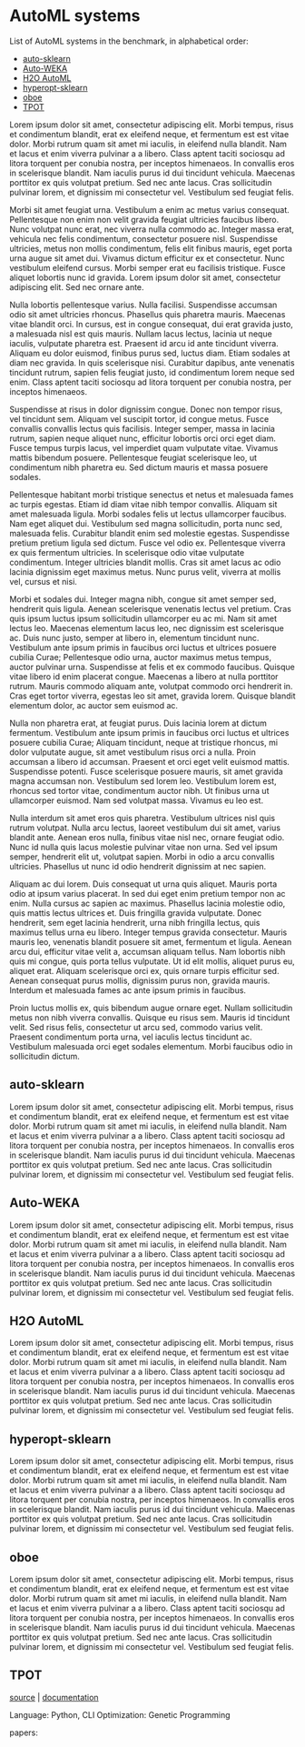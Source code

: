 # AutoML systems

List of AutoML systems in the benchmark, in alphabetical order:

 - [auto-sklearn](#auto-sklearn)
 - [Auto-WEKA](#auto-weka)
 - [H2O AutoML](#h2o-automl)
 - [hyperopt-sklearn](#hyperopt-sklearn)
 - [oboe](#oboe)
 - [TPOT](#tpot)
 
 

Lorem ipsum dolor sit amet, consectetur adipiscing elit. Morbi tempus, risus et condimentum blandit, erat ex eleifend neque, et fermentum est est vitae dolor. Morbi rutrum quam sit amet mi iaculis, in eleifend nulla blandit. Nam et lacus et enim viverra pulvinar a a libero. Class aptent taciti sociosqu ad litora torquent per conubia nostra, per inceptos himenaeos. In convallis eros in scelerisque blandit. Nam iaculis purus id dui tincidunt vehicula. Maecenas porttitor ex quis volutpat pretium. Sed nec ante lacus. Cras sollicitudin pulvinar lorem, et dignissim mi consectetur vel. Vestibulum sed feugiat felis.

Morbi sit amet feugiat urna. Vestibulum a enim ac metus varius consequat. Pellentesque non enim non velit gravida feugiat ultricies faucibus libero. Nunc volutpat nunc erat, nec viverra nulla commodo ac. Integer massa erat, vehicula nec felis condimentum, consectetur posuere nisl. Suspendisse ultricies, metus non mollis condimentum, felis elit finibus mauris, eget porta urna augue sit amet dui. Vivamus dictum efficitur ex et consectetur. Nunc vestibulum eleifend cursus. Morbi semper erat eu facilisis tristique. Fusce aliquet lobortis nunc id gravida. Lorem ipsum dolor sit amet, consectetur adipiscing elit. Sed nec ornare ante.

Nulla lobortis pellentesque varius. Nulla facilisi. Suspendisse accumsan odio sit amet ultricies rhoncus. Phasellus quis pharetra mauris. Maecenas vitae blandit orci. In cursus, est in congue consequat, dui erat gravida justo, a malesuada nisl est quis mauris. Nullam lacus lectus, lacinia ut neque iaculis, vulputate pharetra est. Praesent id arcu id ante tincidunt viverra. Aliquam eu dolor euismod, finibus purus sed, luctus diam. Etiam sodales at diam nec gravida. In quis scelerisque nisi. Curabitur dapibus, ante venenatis tincidunt rutrum, sapien felis feugiat justo, id condimentum lorem neque sed enim. Class aptent taciti sociosqu ad litora torquent per conubia nostra, per inceptos himenaeos.

Suspendisse at risus in dolor dignissim congue. Donec non tempor risus, vel tincidunt sem. Aliquam vel suscipit tortor, id congue metus. Fusce convallis convallis lectus quis facilisis. Integer semper, massa in lacinia rutrum, sapien neque aliquet nunc, efficitur lobortis orci orci eget diam. Fusce tempus turpis lacus, vel imperdiet quam vulputate vitae. Vivamus mattis bibendum posuere. Pellentesque feugiat scelerisque leo, ut condimentum nibh pharetra eu. Sed dictum mauris et massa posuere sodales.

Pellentesque habitant morbi tristique senectus et netus et malesuada fames ac turpis egestas. Etiam id diam vitae nibh tempor convallis. Aliquam sit amet malesuada ligula. Morbi sodales felis ut lectus ullamcorper faucibus. Nam eget aliquet dui. Vestibulum sed magna sollicitudin, porta nunc sed, malesuada felis. Curabitur blandit enim sed molestie egestas. Suspendisse pretium pretium ligula sed dictum. Fusce vel odio ex. Pellentesque viverra ex quis fermentum ultricies. In scelerisque odio vitae vulputate condimentum. Integer ultricies blandit mollis. Cras sit amet lacus ac odio lacinia dignissim eget maximus metus. Nunc purus velit, viverra at mollis vel, cursus et nisi.

Morbi et sodales dui. Integer magna nibh, congue sit amet semper sed, hendrerit quis ligula. Aenean scelerisque venenatis lectus vel pretium. Cras quis ipsum luctus ipsum sollicitudin ullamcorper eu ac mi. Nam sit amet lectus leo. Maecenas elementum lacus leo, nec dignissim est scelerisque ac. Duis nunc justo, semper at libero in, elementum tincidunt nunc. Vestibulum ante ipsum primis in faucibus orci luctus et ultrices posuere cubilia Curae; Pellentesque odio urna, auctor maximus metus tempus, auctor pulvinar urna. Suspendisse at felis et ex commodo faucibus. Quisque vitae libero id enim placerat congue. Maecenas a libero at nulla porttitor rutrum. Mauris commodo aliquam ante, volutpat commodo orci hendrerit in. Cras eget tortor viverra, egestas leo sit amet, gravida lorem. Quisque blandit elementum dolor, ac auctor sem euismod ac.

Nulla non pharetra erat, at feugiat purus. Duis lacinia lorem at dictum fermentum. Vestibulum ante ipsum primis in faucibus orci luctus et ultrices posuere cubilia Curae; Aliquam tincidunt, neque at tristique rhoncus, mi dolor vulputate augue, sit amet vestibulum risus orci a nulla. Proin accumsan a libero id accumsan. Praesent et orci eget velit euismod mattis. Suspendisse potenti. Fusce scelerisque posuere mauris, sit amet gravida magna accumsan non. Vestibulum sed lorem leo. Vestibulum lorem est, rhoncus sed tortor vitae, condimentum auctor nibh. Ut finibus urna ut ullamcorper euismod. Nam sed volutpat massa. Vivamus eu leo est.

Nulla interdum sit amet eros quis pharetra. Vestibulum ultrices nisl quis rutrum volutpat. Nulla arcu lectus, laoreet vestibulum dui sit amet, varius blandit ante. Aenean eros nulla, finibus vitae nisl nec, ornare feugiat odio. Nunc id nulla quis lacus molestie pulvinar vitae non urna. Sed vel ipsum semper, hendrerit elit ut, volutpat sapien. Morbi in odio a arcu convallis ultricies. Phasellus ut nunc id odio hendrerit dignissim at nec sapien.

Aliquam ac dui lorem. Duis consequat ut urna quis aliquet. Mauris porta odio at ipsum varius placerat. In sed dui eget enim pretium tempor non ac enim. Nulla cursus ac sapien ac maximus. Phasellus lacinia molestie odio, quis mattis lectus ultrices et. Duis fringilla gravida vulputate. Donec hendrerit, sem eget lacinia hendrerit, urna nibh fringilla lectus, quis maximus tellus urna eu libero. Integer tempus gravida consectetur. Mauris mauris leo, venenatis blandit posuere sit amet, fermentum et ligula. Aenean arcu dui, efficitur vitae velit a, accumsan aliquam tellus. Nam lobortis nibh quis mi congue, quis porta tellus vulputate. Ut id elit mollis, aliquet purus eu, aliquet erat. Aliquam scelerisque orci ex, quis ornare turpis efficitur sed. Aenean consequat purus mollis, dignissim purus non, gravida mauris. Interdum et malesuada fames ac ante ipsum primis in faucibus.

Proin luctus mollis ex, quis bibendum augue ornare eget. Nullam sollicitudin metus non nibh viverra convallis. Quisque eu risus sem. Mauris id tincidunt velit. Sed risus felis, consectetur ut arcu sed, commodo varius velit. Praesent condimentum porta urna, vel iaculis lectus tincidunt ac. Vestibulum malesuada orci eget sodales elementum. Morbi faucibus odio in sollicitudin dictum. 
 
 
 ## auto-sklearn
 
 Lorem ipsum dolor sit amet, consectetur adipiscing elit. Morbi tempus, risus et condimentum blandit, erat ex eleifend neque, et fermentum est est vitae dolor. Morbi rutrum quam sit amet mi iaculis, in eleifend nulla blandit. Nam et lacus et enim viverra pulvinar a a libero. Class aptent taciti sociosqu ad litora torquent per conubia nostra, per inceptos himenaeos. In convallis eros in scelerisque blandit. Nam iaculis purus id dui tincidunt vehicula. Maecenas porttitor ex quis volutpat pretium. Sed nec ante lacus. Cras sollicitudin pulvinar lorem, et dignissim mi consectetur vel. Vestibulum sed feugiat felis.

 ## Auto-WEKA
 
 Lorem ipsum dolor sit amet, consectetur adipiscing elit. Morbi tempus, risus et condimentum blandit, erat ex eleifend neque, et fermentum est est vitae dolor. Morbi rutrum quam sit amet mi iaculis, in eleifend nulla blandit. Nam et lacus et enim viverra pulvinar a a libero. Class aptent taciti sociosqu ad litora torquent per conubia nostra, per inceptos himenaeos. In convallis eros in scelerisque blandit. Nam iaculis purus id dui tincidunt vehicula. Maecenas porttitor ex quis volutpat pretium. Sed nec ante lacus. Cras sollicitudin pulvinar lorem, et dignissim mi consectetur vel. Vestibulum sed feugiat felis.

 ## H2O AutoML
 
 Lorem ipsum dolor sit amet, consectetur adipiscing elit. Morbi tempus, risus et condimentum blandit, erat ex eleifend neque, et fermentum est est vitae dolor. Morbi rutrum quam sit amet mi iaculis, in eleifend nulla blandit. Nam et lacus et enim viverra pulvinar a a libero. Class aptent taciti sociosqu ad litora torquent per conubia nostra, per inceptos himenaeos. In convallis eros in scelerisque blandit. Nam iaculis purus id dui tincidunt vehicula. Maecenas porttitor ex quis volutpat pretium. Sed nec ante lacus. Cras sollicitudin pulvinar lorem, et dignissim mi consectetur vel. Vestibulum sed feugiat felis.

 ## hyperopt-sklearn
 
 Lorem ipsum dolor sit amet, consectetur adipiscing elit. Morbi tempus, risus et condimentum blandit, erat ex eleifend neque, et fermentum est est vitae dolor. Morbi rutrum quam sit amet mi iaculis, in eleifend nulla blandit. Nam et lacus et enim viverra pulvinar a a libero. Class aptent taciti sociosqu ad litora torquent per conubia nostra, per inceptos himenaeos. In convallis eros in scelerisque blandit. Nam iaculis purus id dui tincidunt vehicula. Maecenas porttitor ex quis volutpat pretium. Sed nec ante lacus. Cras sollicitudin pulvinar lorem, et dignissim mi consectetur vel. Vestibulum sed feugiat felis.

 ## oboe
 
 Lorem ipsum dolor sit amet, consectetur adipiscing elit. Morbi tempus, risus et condimentum blandit, erat ex eleifend neque, et fermentum est est vitae dolor. Morbi rutrum quam sit amet mi iaculis, in eleifend nulla blandit. Nam et lacus et enim viverra pulvinar a a libero. Class aptent taciti sociosqu ad litora torquent per conubia nostra, per inceptos himenaeos. In convallis eros in scelerisque blandit. Nam iaculis purus id dui tincidunt vehicula. Maecenas porttitor ex quis volutpat pretium. Sed nec ante lacus. Cras sollicitudin pulvinar lorem, et dignissim mi consectetur vel. Vestibulum sed feugiat felis.

 ## TPOT
 
 [source](https://github.com/EpistasisLab/tpot/tree/master/tpot) | [documentation](https://epistasislab.github.io/tpot/)
 
 Language: Python, CLI
 Optimization: Genetic Programming
 
 
 
 
 papers: